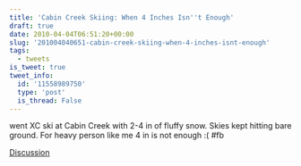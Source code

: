 ```yaml
---
title: 'Cabin Creek Skiing: When 4 Inches Isn''t Enough'
draft: true
date: 2010-04-04T06:51:20+00:00
slug: '201004040651-cabin-creek-skiing-when-4-inches-isnt-enough'
tags:
  - tweets
is_tweet: true
tweet_info:
  id: '11558989750'
  type: 'post'
  is_thread: False
---
```




went XC ski at Cabin Creek with 2-4 in of fluffy snow. Skies kept hitting bare ground. For heavy person like me 4 in is not enough :( #fb

[Discussion](https://x.com/sytelus/status/11558989750)
